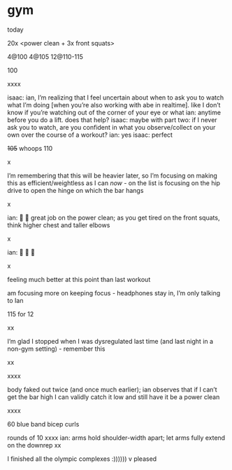 # gym

today

20x \<power clean + 3x front squats>

4@100 4@105 12@110-115

100

xxxx

isaac: ian, I’m realizing that I feel uncertain about when to ask you to watch what I’m doing \[when you’re also working with abe in realtime]. like I don’t know if you’re watching out of the corner of your eye or what ian: anytime before you do a lift. does that help? isaac: maybe with part two: if I never ask you to watch, are you confident in what you observe/collect on your own over the course of a workout? ian: yes isaac: perfect

~~105~~ whoops 110

x

I’m remembering that this will be heavier later, so I’m focusing on making this as efficient/weightless as I can _now_ - on the list is focusing on the hip drive to open the hinge on which the bar hangs

x

ian: 👏 👏 great job on the power clean; as you get tired on the front squats, think higher chest and taller elbows

x

ian: 👏 👏 👏

x

feeling much better at this point than last workout

am focusing more on keeping focus - headphones stay in, I’m only talking to Ian

115 for 12

xx

I’m glad I stopped when I was dysregulated last time (and last night in a non-gym setting) - remember this

xx

xxxx

body faked out twice (and once much earlier); ian observes that if I can’t get the bar high I can validly catch it low and still have it be a power clean

xxxx

60 blue band bicep curls

rounds of 10 xxxx ian: arms hold shoulder-width apart; let arms fully extend on the downrep xx

I finished all the olympic complexes :)))))) v pleased
